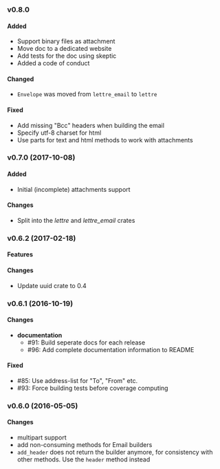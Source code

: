 ### v0.8.0

#### Added

* Support binary files as attachment
* Move doc to a dedicated website
* Add tests for the doc using skeptic
* Added a code of conduct

#### Changed

* `Envelope` was moved from `lettre_email` to `lettre`

#### Fixed

* Add missing "Bcc" headers when building the email
* Specify utf-8 charset for html
* Use parts for text and html methods to work with attachments

### v0.7.0 (2017-10-08)

#### Added

* Initial (incomplete) attachments support

#### Changes

* Split into the *lettre* and *lettre_email* crates

### v0.6.2 (2017-02-18)

#### Features

#### Changes

* Update uuid crate to 0.4

### v0.6.1 (2016-10-19)

#### Changes

* **documentation**
  * #91: Build seperate docs for each release
  * #96: Add complete documentation information to README

#### Fixed

* #85: Use address-list for "To", "From" etc.
* #93: Force building tests before coverage computing

### v0.6.0 (2016-05-05)

#### Changes

*  multipart support
*  add non-consuming methods for Email builders
* `add_header` does not return the builder anymore, 
  for consistency with other methods. Use the `header`
  method instead
